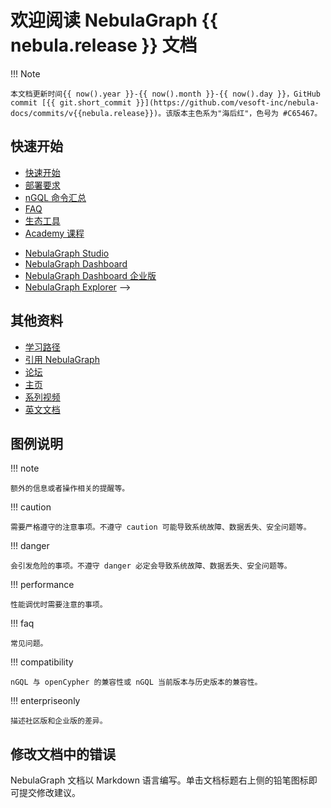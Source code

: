 # 欢迎阅读 NebulaGraph {{ nebula.release }} 文档

!!! Note
    
    本文档更新时间{{ now().year }}-{{ now().month }}-{{ now().day }}，GitHub commit [{{ git.short_commit }}](https://github.com/vesoft-inc/nebula-docs/commits/v{{nebula.release}})。该版本主色系为"海后红"，色号为 #C65467。

<!--
!!! caution

    该版本文档仅包括 NebulaGraph {{ nebula.release }} 社区版内容和对应版本的周边工具内容。NebulaGraph {{ nebula.release }} 未发布企业版（[企业版发布周期通常为 6 个月](20.appendix/6.eco-tool-version.md)）。详情查看[版本发布说明](20.appendix/release-notes/nebula-comm-release-note.md)。


!!! Compatibility

    在 NebulaGraph 3.2 的版本中，允许存在无 Tag 的点，但从 NebulaGraph 3.3.0 开始默认不支持无 Tag 的点。
    
NebulaGraph 是一款开源的、分布式的、易扩展的原生图数据库，能够承载数千亿个点和数万亿条边的超大规模数据集，并且提供毫秒级查询。
-->


## 快速开始

* [快速开始](2.quick-start/1.quick-start-overview.md)
* [部署要求](4.deployment-and-installation/1.resource-preparations.md)
* [nGQL 命令汇总](2.quick-start/6.cheatsheet-for-ngql-command.md)
* [FAQ](20.appendix/0.FAQ.md)
* [生态工具](20.appendix/6.eco-tool-version.md)
* [Academy 课程](https://academic.nebula-graph.io/intro/)

<!--
## 最新发布

- [NebulaGraph 社区版 {{ nebula.release }}](20.appendix/release-notes/nebula-comm-release-note.md)
- [NebulaGraph 企业版 {{ nebula.release }}](20.appendix/release-notes/nebula-ent-release-note.md)。 -->
- [NebulaGraph Studio](20.appendix/release-notes/studio-release-note.md)
- [NebulaGraph Dashboard](20.appendix/release-notes/dashboard-comm-release-note.md)
- [NebulaGraph Dashboard 企业版](20.appendix/release-notes/dashboard-ent-release-note.md)
- [NebulaGraph Explorer](20.appendix/release-notes/explorer-release-note.md)
-->

## 其他资料

- [学习路径](https://academic.nebula-graph.io/?lang=ZH_CN)
- [引用 NebulaGraph](https://arxiv.org/abs/2206.07278)
- [论坛](https://discuss.nebula-graph.com.cn/)
- [主页](https://nebula-graph.com.cn/)
- [系列视频](https://space.bilibili.com/472621355)
- [英文文档](https://docs.nebula-graph.io/)

## 图例说明

<!-- 
本文有 40+ 个 caution。
本文有 30+ 个 danger。
本文有 80+ 个 compatibility 和兼容性提示。
-->

!!! note

    额外的信息或者操作相关的提醒等。

!!! caution

    需要严格遵守的注意事项。不遵守 caution 可能导致系统故障、数据丢失、安全问题等。

!!! danger

    会引发危险的事项。不遵守 danger 必定会导致系统故障、数据丢失、安全问题等。

!!! performance

    性能调优时需要注意的事项。

!!! faq

    常见问题。

!!! compatibility

    nGQL 与 openCypher 的兼容性或 nGQL 当前版本与历史版本的兼容性。

!!! enterpriseonly

    描述社区版和企业版的差异。
    
## 修改文档中的错误
 
NebulaGraph 文档以 Markdown 语言编写。单击文档标题右上侧的铅笔图标即可提交修改建议。
